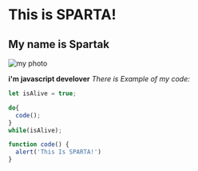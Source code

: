 # This is SPARTA!

## My name is Spartak
![my photo](https://user-images.githubusercontent.com/118617763/202857086-7cc05d0c-9ff2-4ad7-a253-29d163c4a586.png)

**i'm javascript develover**
*There is Example of my code:*
```javascript
let isAlive = true;

do{
  code();
}
while(isAlive);

function code() {
  alert('This Is SPARTA!')
}
```
